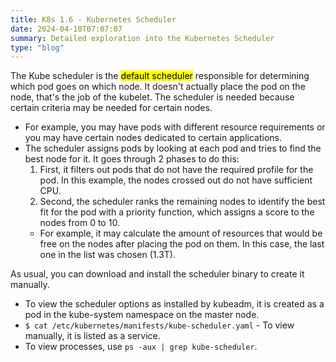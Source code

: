 ```yaml
---
title: K8s 1.6 - Kubernetes Scheduler
date: 2024-04-10T07:07:07
summary: Detailed exploration into the Kubernetes Scheduler
type: "blog"
---
```

The Kube scheduler is the <mark>default scheduler</mark> responsible for determining which pod goes on which node. It doesn't actually place the pod on the node, that's the job of the kubelet. The scheduler is needed because certain criteria may be needed for certain nodes.
  - For example, you may have pods with different resource requirements or you may have certain nodes dedicated to certain applications.
  - The scheduler assigns pods by looking at each pod and tries to find the best node for it. It goes through 2 phases to do this:
    1. First, it filters out pods that do not have the required profile for the pod. In this example, the nodes crossed out do not have sufficient CPU.
    2. Second, the scheduler ranks the remaining nodes to identify the best fit for the pod with a priority function, which assigns a score to the nodes from 0 to 10.
      - For example, it may calculate the amount of resources that would be free on the nodes after placing the pod on them. In this case, the last one in the list was chosen (1.3T).

As usual, you can download and install the scheduler binary to create it manually.
- To view the scheduler options as installed by kubeadm, it is created as a pod in the kube-system namespace on the master node.
- `$ cat /etc/kubernetes/manifests/kube-scheduler.yaml` - To view manually, it is listed as a service.
- To view processes, use `ps -aux | grep kube-scheduler`.